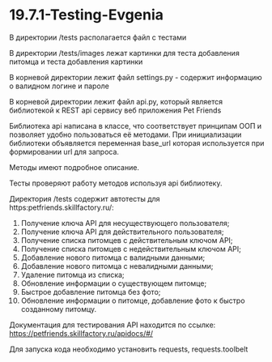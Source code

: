 # 19.7.1-Testing-Evgenia
В директории /tests располагается файл с тестами

В директории /tests/images лежат картинки для теста добавления питомца и теста добавления картинки

В корневой директории лежит файл settings.py - содержит информацию о валидном логине и пароле

В корневой директории лежит файл api.py, который является библиотекой к REST api сервису веб приложения Pet Friends

Библиотека api написана в классе, что соответствует принципам ООП и позволяет удобно пользоваться её методами.
При инициализации библиотеки объявляется переменная base_url которая используется при формировании url для запроса.

Методы имеют подробное описание.

Тесты проверяют работу методов используя api библиотеку.

Директория /tests содержит автотесты для https:petfriends.skillfactory.ru/:
1. Получение ключа API для несуществующего пользователя;
2. Получение ключа API для действительного пользователя;
3. Получение списка питомцев с действительным ключом API;
4. Получение списка питомцев с недействительным ключом API;
5. Добавление нового питомца с валидными данными;
6. Добавление нового питомца с невалидными данными;
7. Удаление питомца из списка;
8. Обновление информации о существующем питомце;
9. Быстрое добавление питомца без фото;
10. Обновление информации о питомце, добавление фото к быстро созданному питомцу.

Документация для тестирования API находится по ссылке: https://petfriends.skillfactory.ru/apidocs/#/

Для запуска кода необходимо установить requests, requests.toolbelt
